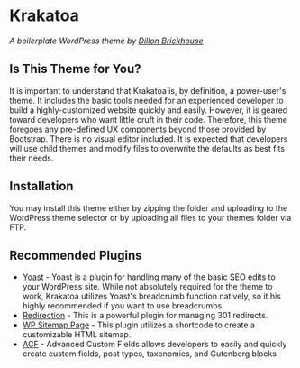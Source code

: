 # Krakatoa
_A boilerplate WordPress theme by [Dillon Brickhouse](https://drbrickhouse.com/)_

## Is This Theme for You?
It is important to understand that Krakatoa is, by definition, a power-user's theme. It includes the basic tools needed for an experienced developer to build a highly-customized website quickly and easily. However, it is geared toward developers who want little cruft in their code. Therefore, this theme foregoes any pre-defined UX components beyond those provided by Bootstrap. There is no visual editor included. It is expected that developers will use child themes and modify files to overwrite the defaults as best fits their needs.

## Installation
You may install this theme either by zipping the folder and uploading to the WordPress theme selector or by uploading all files to your themes folder via FTP.

## Recommended Plugins
* [Yoast](https://wordpress.org/plugins/wordpress-seo/) - Yoast is a plugin for handling many of the basic SEO edits to your WordPress site. While not absolutely required for the theme to work, Krakatoa utilizes Yoast's breadcrumb function natively, so it his highly recommended if you want to use breadcrumbs.
* [Redirection](https://wordpress.org/plugins/redirection/) - This is a powerful plugin for managing 301 redirects.
* [WP Sitemap Page](https://wordpress.org/plugins/wp-sitemap-page/) - This plugin utilizes a shortcode to create a customizable HTML sitemap.
* [ACF](https://wordpress.org/plugins/advanced-custom-fields/) - Advanced Custom Fields allows developers to easily and quickly create custom fields, post types, taxonomies, and Gutenberg blocks
